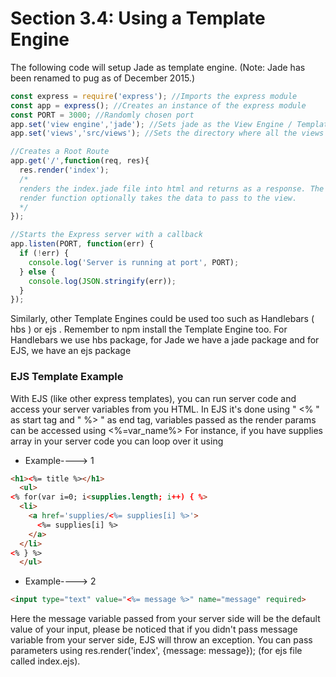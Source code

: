 # Section 3.4: Using a Template Engine

The following code will setup Jade as template engine. (Note: Jade has been 
renamed to pug as of December 2015.)

```js
const express = require('express'); //Imports the express module
const app = express(); //Creates an instance of the express module
const PORT = 3000; //Randomly chosen port
app.set('view engine','jade'); //Sets jade as the View Engine / Template Engine
app.set('views','src/views'); //Sets the directory where all the views (.jade files) are stored.

//Creates a Root Route
app.get('/',function(req, res){
  res.render('index'); 
  /*
  renders the index.jade file into html and returns as a response. The
  render function optionally takes the data to pass to the view.
  */
});

//Starts the Express server with a callback
app.listen(PORT, function(err) {
  if (!err) {
    console.log('Server is running at port', PORT);
  } else {
    console.log(JSON.stringify(err));
  }
});
```

Similarly, other Template Engines could be used too such as Handlebars ( hbs ) or 
ejs . Remember to npm install the Template Engine too. For Handlebars we use hbs 
package, for Jade we have a jade package and for EJS, we have an ejs package


### EJS Template Example

With EJS (like other express templates), you can run server code and access your 
server variables from you HTML. In EJS it's done using " <% " as start tag and " %> " 
as end tag, variables passed as the render params can be accessed using <%=var_name%>
For instance, if you have supplies array in your server code you can loop over it using


- Example----> 1
```html
<h1><%= title %></h1>
  <ul>
<% for(var i=0; i<supplies.length; i++) { %>
  <li>
    <a href='supplies/<%= supplies[i] %>'>
      <%= supplies[i] %>
    </a>
  </li>
<% } %>
  </ul>
```

- Example----> 2
```html
<input type="text" value="<%= message %>" name="message" required>
```

Here the message variable passed from your server side will be the default value of 
your input, please be noticed that if you didn't pass message variable from your 
server side, EJS will throw an exception. You can pass parameters using 
res.render('index', {message: message}); (for ejs file called index.ejs).
